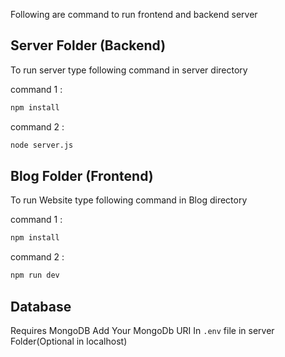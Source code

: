 

Following are command to run frontend and backend server

## Server Folder (Backend)

To run server type following command in server directory 

command 1 :

``` bash 
npm install 
```

command 2 :
```bash 
node server.js
```


## Blog Folder (Frontend)

To run Website type following command in Blog directory 

command 1 :
```bash
npm install 
```

command 2 :
```bash
npm run dev
```




## Database

Requires MongoDB 
Add Your MongoDb URI In `.env` file in server Folder(Optional in localhost)
